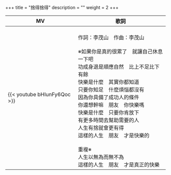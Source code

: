 +++
title = "捨得捨得"
description = ""
weight = 2
+++

MV  | 歌詞  
--------------|-------
{{< youtube bHIunFy6Qoc >}}|<br/>作詞：李茂山　作曲：李茂山<br/><br/>※如果你是真的很累了　就讓自己休息一下吧<br/>功成身退是順應自然　比上不足比下有餘<br/>快樂是什麼　其實你都知道<br/>只要你知足　什麼煩惱都沒有<br/>因為你具備了成功人的條件<br/>你還想幹嘛　朋友　你快樂嗎<br/>快樂是什麼　只要你肯放下<br/>有更多時間去幫助需要的人<br/>人生有捨就會更有得<br/>這樣的人生　朋友　才是快樂的<br/><br/>重複※<br/>人生以無為而無不為<br/>這樣的人生　朋友　才是真正的快樂  